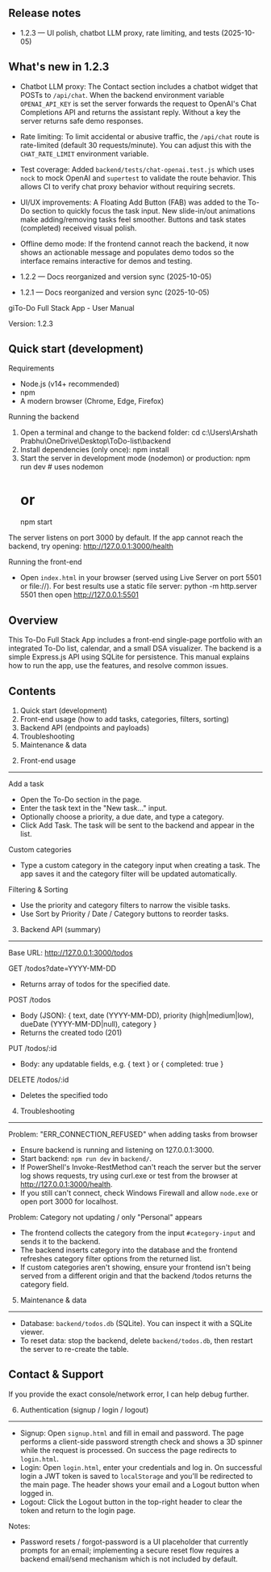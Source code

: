 Release notes
---------------------

- 1.2.3 — UI polish, chatbot LLM proxy, rate limiting, and tests (2025-10-05)

What's new in 1.2.3
-------------------
- Chatbot LLM proxy: The Contact section includes a chatbot widget that POSTs to `/api/chat`. When the backend environment variable `OPENAI_API_KEY` is set the server forwards the request to OpenAI's Chat Completions API and returns the assistant reply. Without a key the server returns safe demo responses.
- Rate limiting: To limit accidental or abusive traffic, the `/api/chat` route is rate-limited (default 30 requests/minute). You can adjust this with the `CHAT_RATE_LIMIT` environment variable.
- Test coverage: Added `backend/tests/chat-openai.test.js` which uses `nock` to mock OpenAI and `supertest` to validate the route behavior. This allows CI to verify chat proxy behavior without requiring secrets.
- UI/UX improvements: A Floating Add Button (FAB) was added to the To-Do section to quickly focus the task input. New slide-in/out animations make adding/removing tasks feel smoother. Buttons and task states (completed) received visual polish.
- Offline demo mode: If the frontend cannot reach the backend, it now shows an actionable message and populates demo todos so the interface remains interactive for demos and testing.

- 1.2.2 — Docs reorganized and version sync (2025-10-05)
- 1.2.1 — Docs reorganized and version sync (2025-10-05)

giTo-Do Full Stack App - User Manual

Version: 1.2.3

Quick start (development)
-------------------------
Requirements
- Node.js (v14+ recommended)
- npm
- A modern browser (Chrome, Edge, Firefox)

Running the backend
1. Open a terminal and change to the backend folder:
   cd c:\Users\Arshath Prabhu\OneDrive\Desktop\ToDo-list\backend
2. Install dependencies (only once):
   npm install
3. Start the server in development mode (nodemon) or production:
   npm run dev   # uses nodemon
   # or
   npm start

The server listens on port 3000 by default. If the app cannot reach the backend, try opening:
http://127.0.0.1:3000/health

Running the front-end
- Open `index.html` in your browser (served using Live Server on port 5501 or file://). For best results use a static file server:
  python -m http.server 5501
  then open http://127.0.0.1:5501

Overview
--------
This To-Do Full Stack App includes a front-end single-page portfolio with an integrated To-Do list, calendar, and a small DSA visualizer. The backend is a simple Express.js API using SQLite for persistence. This manual explains how to run the app, use the features, and resolve common issues.

Contents
--------
1. Quick start (development)
2. Front-end usage (how to add tasks, categories, filters, sorting)
3. Backend API (endpoints and payloads)
4. Troubleshooting
5. Maintenance & data

2) Front-end usage
------------------
Add a task
- Open the To-Do section in the page.
- Enter the task text in the "New task..." input.
- Optionally choose a priority, a due date, and type a category.
- Click Add Task. The task will be sent to the backend and appear in the list.

Custom categories
- Type a custom category in the category input when creating a task. The app saves it and the category filter will be updated automatically.

Filtering & Sorting
- Use the priority and category filters to narrow the visible tasks.
- Use Sort by Priority / Date / Category buttons to reorder tasks.

3) Backend API (summary)
------------------------
Base URL: http://127.0.0.1:3000/todos

GET /todos?date=YYYY-MM-DD
- Returns array of todos for the specified date.

POST /todos
- Body (JSON): { text, date (YYYY-MM-DD), priority (high|medium|low), dueDate (YYYY-MM-DD|null), category }
- Returns the created todo (201)

PUT /todos/:id
- Body: any updatable fields, e.g. { text } or { completed: true }

DELETE /todos/:id
- Deletes the specified todo

4) Troubleshooting
------------------
Problem: "ERR_CONNECTION_REFUSED" when adding tasks from browser
- Ensure backend is running and listening on 127.0.0.1:3000.
- Start backend: `npm run dev` in `backend/`.
- If PowerShell's Invoke-RestMethod can't reach the server but the server log shows requests, try using curl.exe or test from the browser at http://127.0.0.1:3000/health.
- If you still can't connect, check Windows Firewall and allow `node.exe` or open port 3000 for localhost.

Problem: Category not updating / only "Personal" appears
- The frontend collects the category from the input `#category-input` and sends it to the backend.
- The backend inserts category into the database and the frontend refreshes category filter options from the returned list.
- If custom categories aren't showing, ensure your frontend isn't being served from a different origin and that the backend /todos returns the category field.

5) Maintenance & data
---------------------
- Database: `backend/todos.db` (SQLite). You can inspect it with a SQLite viewer.
- To reset data: stop the backend, delete `backend/todos.db`, then restart the server to re-create the table.

Contact & Support
-----------------
If you provide the exact console/network error, I can help debug further.

6) Authentication (signup / login / logout)
-----------------------------------------
- Signup: Open `signup.html` and fill in email and password. The page performs a client-side password strength check and shows a 3D spinner while the request is processed. On success the page redirects to `login.html`.
- Login: Open `login.html`, enter your credentials and log in. On successful login a JWT token is saved to `localStorage` and you'll be redirected to the main page. The header shows your email and a Logout button when logged in.
- Logout: Click the Logout button in the top-right header to clear the token and return to the login page.

Notes:
- Password resets / forgot-password is a UI placeholder that currently prompts for an email; implementing a secure reset flow requires a backend email/send mechanism which is not included by default.
